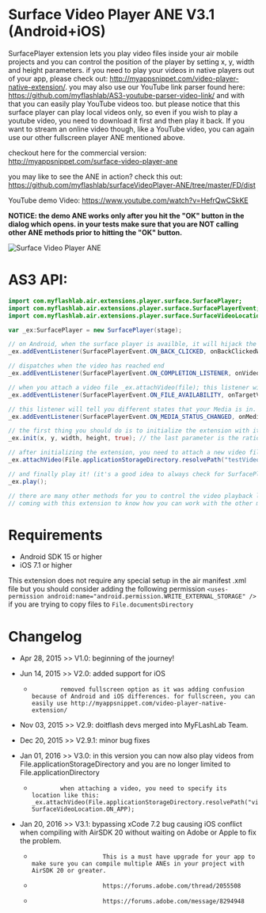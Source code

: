 # Surface Video Player ANE V3.1 (Android+iOS)
SurfacePlayer extension lets you play video files inside your air mobile projects and you can control the position of the player by setting x, y, width and height parameters. if you need to play your videos in native players out of your app, please check out: http://myappsnippet.com/video-player-native-extension/. you may also use our YouTube link parser found here: https://github.com/myflashlab/AS3-youtube-parser-video-link/ and with that you can easily play YouTube videos too. but please notice that this surface player can play local videos only, so even if you wish to play a youtube video, you need to download it first and then play it back. If you want to stream an online video though, like a YouTube video, you can again use our other fullscreen player ANE mentioned above.

checkout here for the commercial version: http://myappsnippet.com/surface-video-player-ane

you may like to see the ANE in action? check this out: https://github.com/myflashlab/surfaceVideoPlayer-ANE/tree/master/FD/dist

YouTube demo Video: https://www.youtube.com/watch?v=HefrQwCSkKE

**NOTICE: the demo ANE works only after you hit the "OK" button in the dialog which opens. in your tests make sure that you are NOT calling other ANE methods prior to hitting the "OK" button.**

![Surface Video Player ANE](http://www.myflashlabs.com/wp-content/uploads/2015/11/product_adobe-air-ane-extension-surface-video-player-680x844.jpg)

# AS3 API:
```actionscript
import com.myflashlab.air.extensions.player.surface.SurfacePlayer;
import com.myflashlab.air.extensions.player.surface.SurfacePlayerEvent;
import com.myflashlab.air.extensions.player.surface.SurfaceVideoLocation;

var _ex:SurfacePlayer = new SurfacePlayer(stage);

// on Android, when the surface player is availble, it will hijack the device back button clicks! with the folloiwng listener you can listen to device's back button clicks
_ex.addEventListener(SurfacePlayerEvent.ON_BACK_CLICKED, onBackClickedWhenSurfacePlayerIsAvailable);

// dispatches when the video has reached end
_ex.addEventListener(SurfacePlayerEvent.ON_COMPLETION_LISTENER, onVideoPlaybackCompleted);

// when you attach a video file _ex.attachVideo(file); this listener will tell you if this file is availble or not. play your video only if it is availble
_ex.addEventListener(SurfacePlayerEvent.ON_FILE_AVAILABILITY, onTargetVideoAvailability);

// this listener will tell you different states that your Media is in. "STARTED", "PAUSED", "STOPPED"
_ex.addEventListener(SurfacePlayerEvent.ON_MEDIA_STATUS_CHANGED, onMediaStatusChanged);

// the first thing you should do is to initialize the extension with its initial parameters
_ex.init(x, y, width, height, true); // the last parameter is the ratio for your video clip if false, the video will be stretched to fit your specified width and height

// after initializing the extension, you need to attach a new video file to it
_ex.attachVideo(File.applicationStorageDirectory.resolvePath("testVideoPlayerSurface.mp4"), SurfaceVideoLocation.ON_APP);

// and finally play it! (it's a good idea to always check for SurfacePlayerEvent.ON_FILE_AVAILABILITY before playing the file)
_ex.play();

// there are many other methods for you to control the video playback like pause, seek, fullscreen, set volume, etc. please study the sample demo project
// coming with this extension to know how you can work with the other methods and when/how to dispose the extension properly.
```

# Requirements
* Android SDK 15 or higher 
* iOS 7.1 or higher

This extension does not require any special setup in the air manifest .xml file but you should consider adding the following permission ```<uses-permission android:name="android.permission.WRITE_EXTERNAL_STORAGE" />``` if you are trying to copy files to ```File.documentsDirectory```

# Changelog
* Apr 28, 2015	>> V1.0: 	beginning of the journey!

* Jun 14, 2015 	>> V2.0:	added support for iOS
  *				removed fullscreen option as it was adding confusion because of Android and iOS differences. for fullscreen, you can easily use http://myappsnippet.com/video-player-native-extension/

* Nov 03, 2015	>> V2.9:	doitflash devs merged into MyFLashLab Team.
* Dec 20, 2015 	>> V2.9.1: 	minor bug fixes

* Jan 01, 2016	>> V3.0:	in this version you can now also play videos from File.applicationStorageDirectory and you are no longer limited to File.applicationDirectory
  *				when attaching a video, you need to specify its location like this: _ex.attachVideo(File.applicationStorageDirectory.resolvePath("video.mp4"), SurfaceVideoLocation.ON_APP);
				
* Jan 20, 2016 	>> V3.1: 	bypassing xCode 7.2 bug causing iOS conflict when compiling with AirSDK 20 without waiting on Adobe or Apple to fix the problem.
  *							This is a must have upgrade for your app to make sure you can compile multiple ANEs in your project with AirSDK 20 or greater.
  *							https://forums.adobe.com/thread/2055508
  *							https://forums.adobe.com/message/8294948